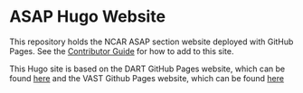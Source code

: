 # ASAP Hugo Website

This repository holds the NCAR ASAP section website deployed with GitHub Pages.
See the [Contributor Guide](CONTRIBUTING.md) for how to add to this site.

This Hugo site is based on the DART GitHub Pages website, which can be found
[here](https://github.com/NCAR/dart-web-ref) and the VAST Github Pages website, 
which can be found [here](https://github.com/NCAR/vast)
